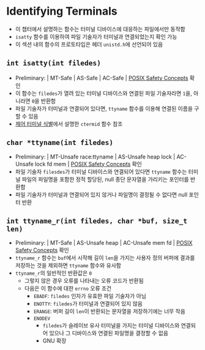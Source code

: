 # Identifying Terminals

- 이 챕터에서 설명하는 함수는 터미널 디바이스에 대응하는 파일에서만 동작함
- `isatty` 함수를 이용하여 파일 기술자가 터미널과 연결되었는지 확인 가능
- 이 섹션 내의 함수의 프로토타입은 헤더 `unistd.h`에 선언되어 있음

## `int isatty(int filedes)`

- Preliminary: | MT-Safe | AS-Safe | AC-Safe | [POSIX Safety Concepts](https://sourceware.org/glibc/manual/2.40/html_node/POSIX-Safety-Concepts.html) 확인
- 이 함수는 `filedes`가 열려 있는 터미널 디바이스와 연결된 파일 기술자라면 `1`을, 아니라면 `0`을 반환함
- 파일 기술자가 터미널과 연결되어 있다면, `ttyname` 함수를 이용해 연결된 이름을 구할 수 있음
- [제어 터미널 식별](https://sourceware.org/glibc/manual/2.40/html_node/Identifying-the-Terminal.html)에서 설명한 `ctermid` 함수 참조

## `char *ttyname(int filedes)`

- Preliminary: | MT-Unsafe race:ttyname | AS-Unsafe heap lock | AC-Unsafe lock fd mem | [POSIX Safety Concepts](https://sourceware.org/glibc/manual/2.40/html_node/POSIX-Safety-Concepts.html) 확인
- 파일 기술자 `filesdes`가 터미널 디바이스와 연결되어 있다면 `ttyname` 함수는 터미널 파일의 파일명을 포함한 정적 할당된, null 종단 문자열을 가리키는 포인터를 반환함
- 파일 기술자가 터미널과 연결되어 있지 않거나 파일명이 결정될 수 없다면 null 포인터 반환

## `int ttyname_r(int filedes, char *buf, size_t len)`

- Preliminary: | MT-Safe | AS-Unsafe heap | AC-Unsafe mem fd | [POSIX Safety Concepts](https://sourceware.org/glibc/manual/2.40/html_node/POSIX-Safety-Concepts.html) 확인
- `ttyname_r` 함수는 `buf`에서 시작해 길이 `len`을 가지는 사용자 정의 버퍼에 결과를 저장하는 것을 제외하면 `ttyname` 함수와 유사함
- `ttyname_r`의 일반적인 반환값은 `0`
  - 그렇지 않은 경우 오류를 나타내는 오류 코드가 반환됨
  - 다음은 이 함수에 대한 `errno` 오류 조건
    - `EBADF`: `filedes` 인자가 유효한 파일 기술자가 아님
    - `ENOTTY`: `filedes`가 터미널과 연결되어 있지 않음
    - `ERANGE`: 버퍼 길이 `len`이 반환되는 문자열을 저장하기에는 너무 작음
    - `ENODEV`
      - `filedes`가 슬레이브 유사 터미널을 가지는 터미널 디바이스와 연결되어 있으나 그 디바이스와 연결된 파일명을 결정할 수 없음
      - GNU 확장